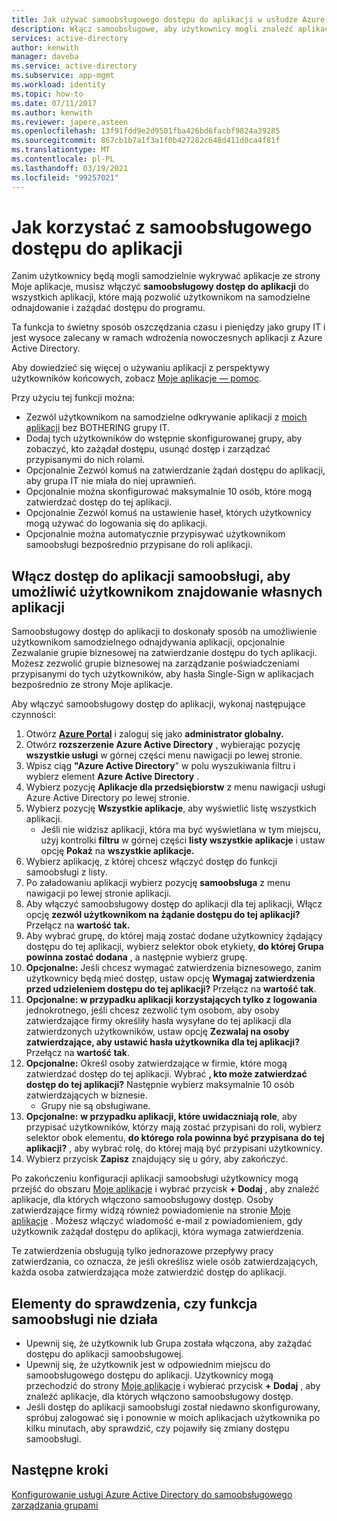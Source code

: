```yaml
---
title: Jak używać samoobsługowego dostępu do aplikacji w usłudze Azure AD
description: Włącz samoobsługowe, aby użytkownicy mogli znaleźć aplikacje w usłudze Azure AD
services: active-directory
author: kenwith
manager: daveba
ms.service: active-directory
ms.subservice: app-mgmt
ms.workload: identity
ms.topic: how-to
ms.date: 07/11/2017
ms.author: kenwith
ms.reviewer: japere,asteen
ms.openlocfilehash: 13f91fdd9e2d9501fba426bd6facbf9824a39285
ms.sourcegitcommit: 867cb1b7a1f3a1f0b427282c648d411d0ca4f81f
ms.translationtype: MT
ms.contentlocale: pl-PL
ms.lasthandoff: 03/19/2021
ms.locfileid: "99257021"
---
```

# <a name="how-to-use-self-service-application-access"></a>Jak korzystać z samoobsługowego dostępu do aplikacji

Zanim użytkownicy będą mogli samodzielnie wykrywać aplikacje ze strony Moje aplikacje, musisz włączyć **samoobsługowy dostęp do aplikacji** do wszystkich aplikacji, które mają pozwolić użytkownikom na samodzielne odnajdowanie i zażądać dostępu do programu.

Ta funkcja to świetny sposób oszczędzania czasu i pieniędzy jako grupy IT i jest wysoce zalecany w ramach wdrożenia nowoczesnych aplikacji z Azure Active Directory.

Aby dowiedzieć się więcej o używaniu aplikacji z perspektywy użytkowników końcowych, zobacz [Moje aplikacje — pomoc](../user-help/my-apps-portal-end-user-access.md).

Przy użyciu tej funkcji można:

-   Zezwól użytkownikom na samodzielne odkrywanie aplikacji z [moich aplikacji](https://myapps.microsoft.com/) bez BOTHERING grupy IT.
-   Dodaj tych użytkowników do wstępnie skonfigurowanej grupy, aby zobaczyć, kto zażądał dostępu, usunąć dostęp i zarządzać przypisanymi do nich rolami.
-   Opcjonalnie Zezwól komuś na zatwierdzanie żądań dostępu do aplikacji, aby grupa IT nie miała do niej uprawnień.
-   Opcjonalnie można skonfigurować maksymalnie 10 osób, które mogą zatwierdzać dostęp do tej aplikacji.
-   Opcjonalnie Zezwól komuś na ustawienie haseł, których użytkownicy mogą używać do logowania się do aplikacji.
-   Opcjonalnie można automatycznie przypisywać użytkownikom samoobsługi bezpośrednio przypisane do roli aplikacji.

## <a name="enable-self-service-application-access-to-allow-users-to-find-their-own-applications"></a>Włącz dostęp do aplikacji samoobsługi, aby umożliwić użytkownikom znajdowanie własnych aplikacji

Samoobsługowy dostęp do aplikacji to doskonały sposób na umożliwienie użytkownikom samodzielnego odnajdywania aplikacji, opcjonalnie Zezwalanie grupie biznesowej na zatwierdzanie dostępu do tych aplikacji. Możesz zezwolić grupie biznesowej na zarządzanie poświadczeniami przypisanymi do tych użytkowników, aby hasła Single-Sign w aplikacjach bezpośrednio ze strony Moje aplikacje.

Aby włączyć samoobsługowy dostęp do aplikacji, wykonaj następujące czynności:
1. Otwórz [**Azure Portal**](https://portal.azure.com/) i zaloguj się jako **administrator globalny.**
2. Otwórz **rozszerzenie Azure Active Directory** , wybierając pozycję **wszystkie usługi** w górnej części menu nawigacji po lewej stronie.
3. Wpisz ciąg **"Azure Active Directory**" w polu wyszukiwania filtru i wybierz element **Azure Active Directory** .
4. Wybierz pozycję **Aplikacje dla przedsiębiorstw** z menu nawigacji usługi Azure Active Directory po lewej stronie.
5. Wybierz pozycję **Wszystkie aplikacje**, aby wyświetlić listę wszystkich aplikacji.
   * Jeśli nie widzisz aplikacji, która ma być wyświetlana w tym miejscu, użyj kontrolki **filtru** w górnej części **listy wszystkie aplikacje** i ustaw opcję **Pokaż** na **wszystkie aplikacje.**
6. Wybierz aplikację, z której chcesz włączyć dostęp do funkcji samoobsługi z listy.
7. Po załadowaniu aplikacji wybierz pozycję **samoobsługa** z menu nawigacji po lewej stronie aplikacji.
8. Aby włączyć samoobsługowy dostęp do aplikacji dla tej aplikacji, Włącz opcję **zezwól użytkownikom na żądanie dostępu do tej aplikacji?** Przełącz na **wartość tak.**
9. Aby wybrać grupę, do której mają zostać dodane użytkownicy żądający dostępu do tej aplikacji, wybierz selektor obok etykiety, **do której Grupa powinna zostać dodana** , a następnie wybierz grupę.
10. **Opcjonalne:** Jeśli chcesz wymagać zatwierdzenia biznesowego, zanim użytkownicy będą mieć dostęp, ustaw opcję **Wymagaj zatwierdzenia przed udzieleniem dostępu do tej aplikacji?** Przełącz na **wartość tak**.
11. **Opcjonalne: w przypadku aplikacji korzystających tylko z logowania** jednokrotnego, jeśli chcesz zezwolić tym osobom, aby osoby zatwierdzające firmy określiły hasła wysyłane do tej aplikacji dla zatwierdzonych użytkowników, ustaw opcję **Zezwalaj na osoby zatwierdzające, aby ustawić hasła użytkownika dla tej aplikacji?** Przełącz na **wartość tak**.
12. **Opcjonalne:** Określ osoby zatwierdzające w firmie, które mogą zatwierdzać dostęp do tej aplikacji. Wybrać **, kto może zatwierdzać dostęp do tej aplikacji?** Następnie wybierz maksymalnie 10 osób zatwierdzających w biznesie.
    * Grupy nie są obsługiwane.
13. **Opcjonalne:** **w przypadku aplikacji, które uwidaczniają role**, aby przypisać użytkowników, którzy mają zostać przypisani do roli, wybierz selektor obok elementu, **do którego rola powinna być przypisana do tej aplikacji?** , aby wybrać rolę, do której mają być przypisani użytkownicy.
14. Wybierz przycisk **Zapisz** znajdujący się u góry, aby zakończyć.

Po zakończeniu konfiguracji aplikacji samoobsługi użytkownicy mogą przejść do obszaru [Moje aplikacje](https://myapps.microsoft.com/) i wybrać przycisk **+ Dodaj** , aby znaleźć aplikacje, dla których włączono samoobsługowy dostęp. Osoby zatwierdzające firmy widzą również powiadomienie na stronie [Moje aplikacje](https://myapps.microsoft.com/) . Możesz włączyć wiadomość e-mail z powiadomieniem, gdy użytkownik zażądał dostępu do aplikacji, która wymaga zatwierdzenia. 

Te zatwierdzenia obsługują tylko jednorazowe przepływy pracy zatwierdzania, co oznacza, że jeśli określisz wiele osób zatwierdzających, każda osoba zatwierdzająca może zatwierdzić dostęp do aplikacji.

## <a name="things-to-check-if-self-service-isnt-working"></a>Elementy do sprawdzenia, czy funkcja samoobsługi nie działa
-   Upewnij się, że użytkownik lub Grupa została włączona, aby zażądać dostępu do aplikacji samoobsługowej.
-   Upewnij się, że użytkownik jest w odpowiednim miejscu do samoobsługowego dostępu do aplikacji. Użytkownicy mogą przechodzić do strony [Moje aplikacje](https://myapps.microsoft.com/) i wybierać przycisk **+ Dodaj** , aby znaleźć aplikacje, dla których włączono samoobsługowy dostęp.
-   Jeśli dostęp do aplikacji samoobsługi został niedawno skonfigurowany, spróbuj zalogować się i ponownie w moich aplikacjach użytkownika po kilku minutach, aby sprawdzić, czy pojawiły się zmiany dostępu samoobsługi.

## <a name="next-steps"></a>Następne kroki
[Konfigurowanie usługi Azure Active Directory do samoobsługowego zarządzania grupami](../enterprise-users/groups-self-service-management.md)

